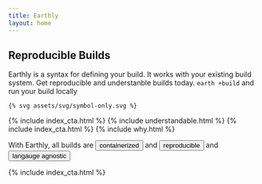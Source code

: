 ```yaml
---
title: Earthly
layout: home
---
```


<section class="Home-hero">
  <div class="Home-heroText">
    <h2 class="Home-heroText-title">Reproducible Builds</h2>
    <p class="Home-heroText-subtitle">
    Earthly is a syntax for defining your build.  It works with your existing build system.  Get reproducible and understanble builds today.
      <code class="Home-heroText-subtitle-code">earth +build</code> and run your build locally
    </p>
  </div>
  <div class="Home-heroIllustration">

    {% svg assets/svg/symbol-only.svg %}

  </div>
</section>
{% include index_cta.html %}
{% include understandable.html %}
{% include index_cta.html %}
{% include why.html %}

<!-- {% include features.html %} -->


 <section class="Home-featuresIntro">
  <p class="Home-featuresIntro-text">
    With Earthly, all builds are 
    <button class="Home-featuresIntro-text-button Home-featuresIntro-text-button--pillar-1">containerized</button> and <button class="Home-featuresIntro-text-button Home-featuresIntro-text-button--pillar2">reproducible</button> and <button class="Home-featuresIntro-text-button Home-featuresIntro-text-button--pillar3">langauge agnostic</button>
  </p>
</section>

<!-- {% include gettingstarted.html %} -->


<!-- {% include features2.html %} -->

{% include index_cta.html %}